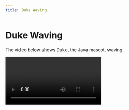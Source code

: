 ```yaml
---
title: Duke Waving
---
```


# Duke Waving

The video below shows Duke, the Java mascot, waving.

<video src="videos/duke-2019-03-22.webm" controls>
<p><em>To view the video, your browser must support the WebM format with VP9 encoding.</em></p>
</video>
